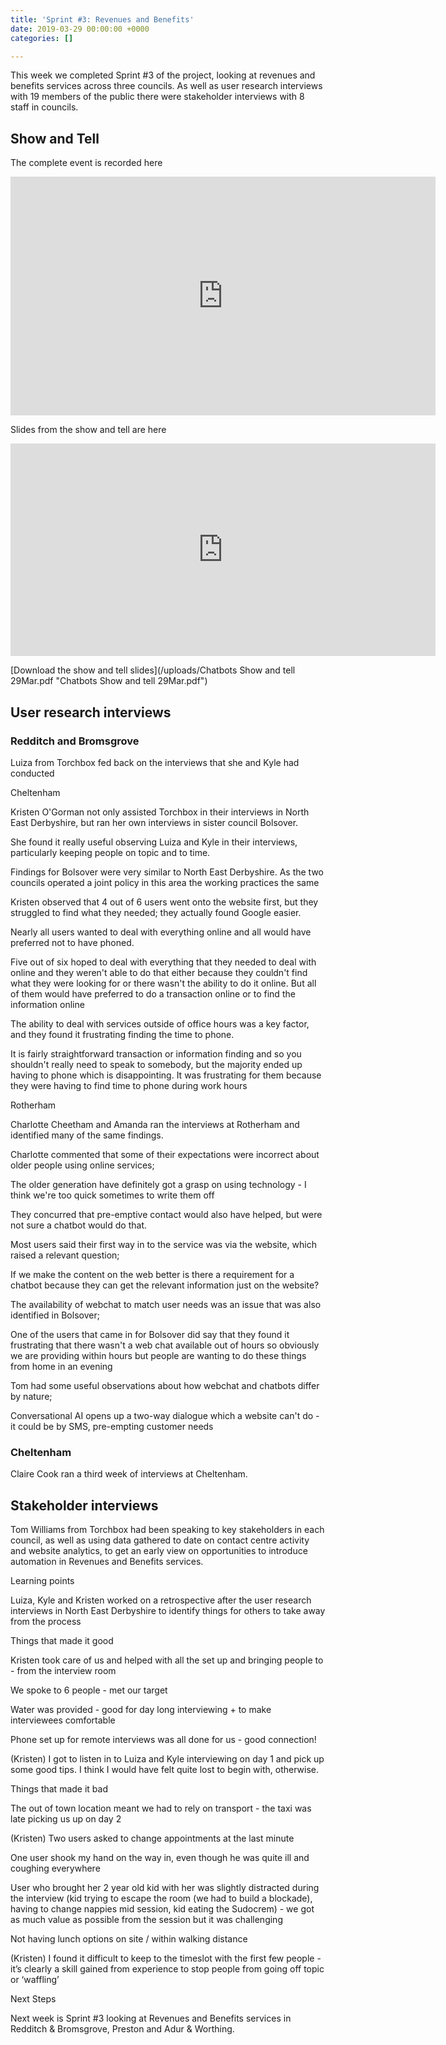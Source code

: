 ```yaml
---
title: 'Sprint #3: Revenues and Benefits'
date: 2019-03-29 00:00:00 +0000
categories: []

---
```

This week we completed Sprint #3 of the project, looking at revenues and benefits services across three councils. As well as user research interviews with 19 members of the public there were stakeholder interviews with 8 staff in councils.

## Show and Tell

The complete event is recorded here

<iframe width="680" height="382" src="https://www.youtube.com/embed/8126PhwnDxg?start=13" frameborder="0" allow="accelerometer; autoplay; encrypted-media; gyroscope; picture-in-picture" allowfullscreen></iframe>

Slides from the show and tell are here

<iframe src="https://docs.google.com/presentation/d/e/2PACX-1vQCAdzeGNeOPr_bWozSNrBh7aoYPNdE5XNB9COwmB90o55VRE_ULSwoD4t66TZn94TsmlbFyjMwOSKF/embed?start=false&loop=false&delayms=5000" frameborder="0" width="680" height="340" allowfullscreen="true" mozallowfullscreen="true" webkitallowfullscreen="true"></iframe>

[Download the show and tell slides](/uploads/Chatbots Show and tell 29Mar.pdf "Chatbots Show and tell 29Mar.pdf")

## User research interviews

### Redditch and Bromsgrove

Luiza from Torchbox fed back on the interviews that she and Kyle had conducted

Cheltenham

Kristen O'Gorman not only assisted Torchbox in their interviews in North East Derbyshire, but ran her own interviews in sister council Bolsover.

She found it really useful observing Luiza and Kyle in their interviews, particularly keeping people on topic and to time.

Findings for Bolsover were very similar to North East Derbyshire. As the two councils operated a joint policy in this area the working practices the same

Kristen observed that 4 out of 6 users went onto the website first, but they struggled to find what they needed; they actually found Google easier.

Nearly all users wanted to deal with everything online and all would have preferred  not to have phoned.

Five out of six hoped to deal with everything that they needed to deal with online and they weren't able to do that either because they couldn't find what they were looking for or there wasn't the ability to do it online. But all of them would have preferred to do a transaction online or to find the information online

The ability to deal with services outside of office hours was a key factor, and they found it frustrating finding the time to phone.

It is fairly straightforward transaction or information finding and so you shouldn't really need to speak to somebody, but the majority ended up having to phone which is disappointing. It was frustrating for them because they were having to find time to phone during work hours

Rotherham

Charlotte Cheetham and Amanda ran the interviews at Rotherham and identified many of the same findings.

Charlotte commented that some of their expectations were incorrect about older people using online services;

The older generation have definitely got a grasp on using technology - I think we're too quick sometimes to write them off

They concurred that pre-emptive contact would also have helped, but were not sure a chatbot would do that.

Most users said their first way in to the service was via the website, which raised a relevant question;

If we make the content on the web better is there a requirement for a chatbot because they can get the relevant information just on the website?

The availability of webchat to match user needs was an issue that was also identified in Bolsover;

One of the users that came in for Bolsover did say that they found it frustrating that there wasn't a web chat available out of hours so obviously we are providing within hours but people are wanting to do these things from home in an evening

Tom had some useful observations about how webchat and chatbots differ by nature;

Conversational AI opens up a two-way dialogue which a website can't do - it could be by SMS, pre-empting customer needs

### Cheltenham

Claire Cook ran a third week of interviews at Cheltenham. 

## Stakeholder interviews

Tom Williams from Torchbox had been speaking to key stakeholders in each council, as well as using data gathered to date on contact centre activity and website analytics, to get an early view on opportunities to introduce automation in Revenues and Benefits services.

Learning points

Luiza, Kyle and Kristen worked on a retrospective after the user research interviews in North East Derbyshire to identify things for others to take away from the process

Things that made it good

Kristen took care of us and helped with all the set up and bringing people to - from the interview room

We spoke to 6 people - met our target

Water was provided - good for day long interviewing + to make interviewees comfortable

Phone set up for remote interviews was all done for us - good connection!

(Kristen) I got to listen in to Luiza and Kyle interviewing on day 1 and pick up some good tips. I think I would have felt quite lost to begin with, otherwise.

Things that made it bad

The out of town location meant we had to rely on transport - the taxi was late picking us up on day 2

(Kristen) Two users asked to change appointments at the last minute

One user shook my hand on the way in, even though he was quite ill and coughing everywhere

User who brought her 2 year old kid with her was slightly distracted during the interview (kid trying to escape the room (we had to build a blockade), having to change nappies mid session, kid eating the Sudocrem) - we got as much value as possible from the session but it was challenging

Not having lunch options on site / within walking distance

(Kristen) I found it difficult to keep to the timeslot with the first few people - it’s clearly a skill gained from experience to stop people from going off topic or ‘waffling’

Next Steps

Next week is Sprint #3 looking at Revenues and Benefits services in Redditch & Bromsgrove, Preston and Adur & Worthing.